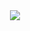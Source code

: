 <div align="center">
    <img src = "https://doc.amezirmessaoud.fr/Gif_KOMETA_EMAIL_BANNER%20Sans%20baseline.gif">
</div>
